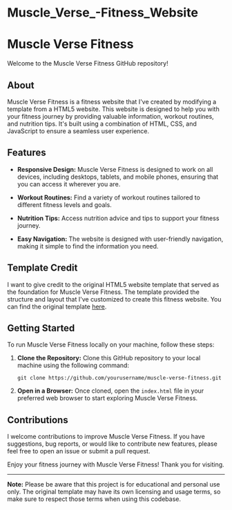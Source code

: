 # Muscle_Verse_-Fitness_Website

# Muscle Verse Fitness

Welcome to the Muscle Verse Fitness GitHub repository!


## About

Muscle Verse Fitness is a fitness website that I've created by modifying a template from a HTML5 website. This website is designed to help you with your fitness journey by providing valuable information, workout routines, and nutrition tips. It's built using a combination of HTML, CSS, and JavaScript to ensure a seamless user experience.

## Features

- **Responsive Design:** Muscle Verse Fitness is designed to work on all devices, including desktops, tablets, and mobile phones, ensuring that you can access it wherever you are.

- **Workout Routines:** Find a variety of workout routines tailored to different fitness levels and goals.

- **Nutrition Tips:** Access nutrition advice and tips to support your fitness journey.

- **Easy Navigation:** The website is designed with user-friendly navigation, making it simple to find the information you need.

## Template Credit

I want to give credit to the original HTML5 website template that served as the foundation for Muscle Verse Fitness. The template provided the structure and layout that I've customized to create this fitness website. You can find the original template [here](link_to_original_template).

## Getting Started

To run Muscle Verse Fitness locally on your machine, follow these steps:

1. **Clone the Repository:** Clone this GitHub repository to your local machine using the following command:

   ```
   git clone https://github.com/yourusername/muscle-verse-fitness.git
   ```

2. **Open in a Browser:** Once cloned, open the `index.html` file in your preferred web browser to start exploring Muscle Verse Fitness.

## Contributions

I welcome contributions to improve Muscle Verse Fitness. If you have suggestions, bug reports, or would like to contribute new features, please feel free to open an issue or submit a pull request.


Enjoy your fitness journey with Muscle Verse Fitness! Thank you for visiting.

---

**Note:** Please be aware that this project is for educational and personal use only. The original template may have its own licensing and usage terms, so make sure to respect those terms when using this codebase.
